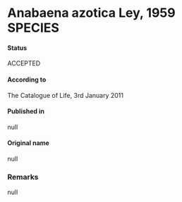# Anabaena azotica Ley, 1959 SPECIES

#### Status
ACCEPTED

#### According to
The Catalogue of Life, 3rd January 2011

#### Published in
null

#### Original name
null

### Remarks
null